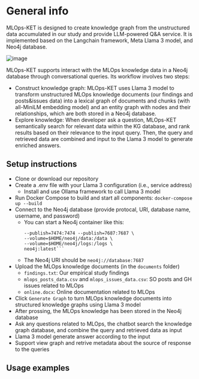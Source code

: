 # General info
MLOps-KET is designed to create knowledge graph from the unstructured data accumulated in our study and provide LLM-powered Q&A service. It is implemented based on the Langchain framework, Meta Llama 3 model, and Neo4j database. 

![image](https://github.com/user-attachments/assets/684fae8d-ceac-49f6-8ad1-293ded6b2012)

MLOps-KET supports interact with the MLOps knowledge data in a Neo4j database through conversational queries. Its workflow involves two steps: 
- Construct knowledge graph: MLOps-KET uses Llama 3 model to transform unstructured MLOps knowledge documents (our findings and posts&issues data) into a lexical graph of documents and chunks (with all-MiniLM embedding model) and an entity graph with nodes and their relationships, which are both stored in a Neo4j database.
- Explore knowledge: When developer ask a question, MLOps-KET semantically search for relevant data within the KG database, and rank results based on their relevance to the input query. Then, the query and retrieved data are combined and input to the Llama 3 model to generate enriched answers.

## Setup instructions
- Clone or download our repository
- Create a .env file with your Llama 3 configuration (i.e., service address)
  - Install and use Ollama framework to call Llama 3 model 
- Run Docker Compose to build and start all components: `docker-compose up --build`
- Connect to the Neo4j database (provide protocal, URI, database name, username, and password)
  - You can start a Neo4j container like this:
    ```docker run \
    --publish=7474:7474 --publish=7687:7687 \
    --volume=$HOME/neo4j/data:/data \
    --volume=$HOME/neo4j/logs:/logs \
    neo4j:latest```
  - The Neo4j URI should be `neo4j://database:7687`
- Upload the MLOps knowledge documents (in the `documents` folder)
  - `findings.txt`: Our empirical study findings
  - `mlops_posts_data.csv` and `mlops_issues_data.csv`: SO posts and GH issues related to MLOps
  - `online.docx`: Online documentation related to MLOps 
- Click `Generate Graph` to turn MLOps knowledge documents into structured knowledge graphs using Llama 3 model
- After prossing, the MLOps knowledge has been stored in the Neo4j database
- Ask any questions related to MLOps, the chatbot search the knowledge graph database, and combine the query and retrieved data as input
- Llama 3 model generate answer according to the input
- Support view graph and retrive metadata about the source of response to the queries

## Usage examples
